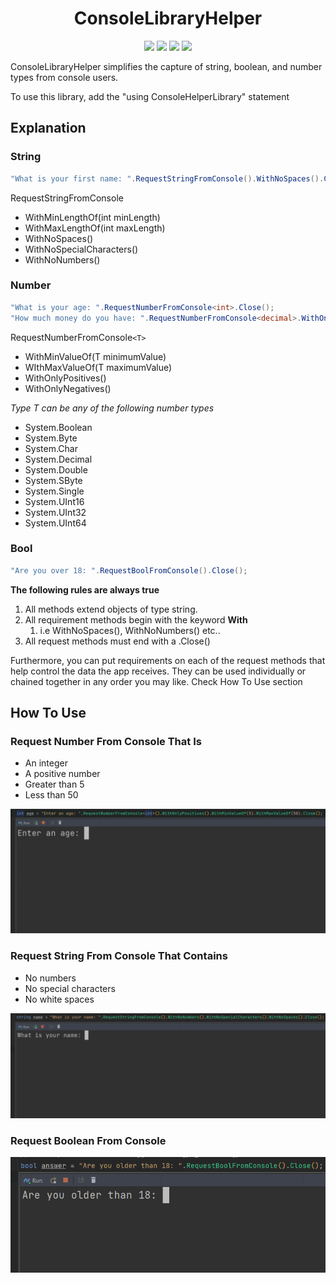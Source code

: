 <h1 align="center">
    ConsoleLibraryHelper
</h1>

<p align="center">
	<a href="https://www.nuget.org/packages/austen.ConsoleHelperLibrary/" alt="">
	        <img src="https://img.shields.io/nuget/v/austen.ConsoleHelperLibrary" /></a>
	<a href="https://www.nuget.org/packages/austen.ConsoleHelperLibrary/" alt="">
	        <img src="https://img.shields.io/nuget/dt/austen.ConsoleHelperLibrary" /></a>
	<a href="https://badgen.net/badge/icon/github?icon=github&label" alt="">
	        <img src="https://badgen.net/badge/icon/github?icon=github&label" /></a>
	<a href="https://img.shields.io/github/license/aus10code/ConsoleHelperLibrary" alt="">
	        <img src="https://img.shields.io/github/license/aus10code/ConsoleHelperLibrary" /></a>
</p>

ConsoleLibraryHelper simplifies the capture of string, boolean, and number types from console users.

To use this library, add the "using ConsoleHelperLibrary" statement

## Explanation
### String
```csharp
"What is your first name: ".RequestStringFromConsole().WithNoSpaces().Close();
```
RequestStringFromConsole
- WithMinLengthOf(int minLength)
- WithMaxLengthOf(int maxLength)
- WithNoSpaces()
- WithNoSpecialCharacters()
- WithNoNumbers()


### Number
```csharp
"What is your age: ".RequestNumberFromConsole<int>.Close();
"How much money do you have: ".RequestNumberFromConsole<decimal>.WithOnlyPositives().Close();
```
RequestNumberFromConsole`<T>`
- WithMinValueOf(T minimumValue)
- WIthMaxValueOf(T maximumValue)
- WithOnlyPositives()
- WithOnlyNegatives()

*Type T can be any of the following number types*
- System.Boolean
- System.Byte
- System.Char
- System.Decimal
- System.Double
- System.SByte
- System.Single
- System.UInt16
- System.UInt32
- System.UInt64

### Bool
```csharp
"Are you over 18: ".RequestBoolFromConsole().Close();
```

**The following rules are always true**
1. All methods extend objects of type string. 
2. All requirement methods begin with the keyword **With**
	1. i.e WithNoSpaces(), WithNoNumbers() etc..
3. All request methods must end with a .Close()
	
Furthermore, you can put requirements on each of the request methods that help control the data the app receives. They can be used individually or chained together in any order you may like. Check How To Use section

## How To Use
### Request Number From Console That Is
- An integer
- A positive number
- Greater than 5
- Less than 50

![](https://raw.githubusercontent.com/aus10code/ConsoleHelperLibrary/main/images/large/RequestNumberFromConsole.gif)

### Request String From Console That Contains
- No numbers
- No special characters
- No white spaces

![](https://raw.githubusercontent.com/aus10code/ConsoleHelperLibrary/main/images/large/RequestStringFromConsole.gif)

### Request Boolean From Console

![](https://raw.githubusercontent.com/aus10code/ConsoleHelperLibrary/main/images/large/RequestBoolFromConsole.gif)
